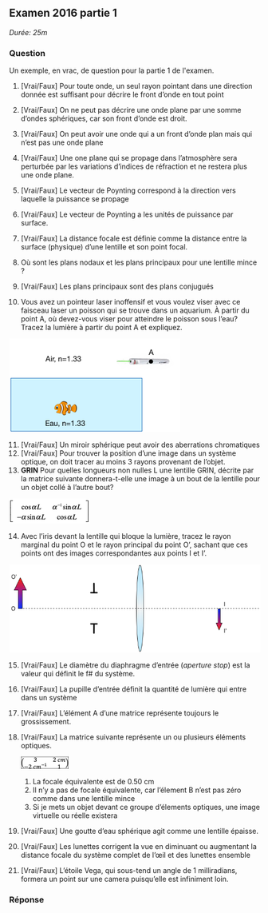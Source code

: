 ## Examen 2016 partie 1

*Durée: 25m*

### Question

Un exemple, en vrac, de question pour la partie 1 de l'examen.

1. [Vrai/Faux] Pour toute onde, un seul rayon pointant dans une direction donnée est suffisant pour décrire le front d’onde en tout point 

2. [Vrai/Faux] On ne peut pas décrire une onde plane par une somme d’ondes sphériques, car son front d’onde est droit.
3. [Vrai/Faux] On peut avoir une onde qui a un front d’onde plan mais qui n’est pas une onde plane
4. [Vrai/Faux] Une one plane qui se propage dans l’atmosphère sera perturbée par les variations d’indices de réfraction et ne restera plus une onde plane.
5. [Vrai/Faux] Le vecteur de Poynting correspond à la direction vers laquelle la puissance se propage
6. [Vrai/Faux] Le vecteur de Poynting a les unités de puissance par surface.
7. [Vrai/Faux] La distance focale est définie comme la distance entre la surface (physique) d’une lentille et son point focal.
8. Où sont les plans nodaux et les plans principaux pour une lentille mince ?
9. [Vrai/Faux] Les plans principaux sont des plans conjugués
10. Vous avez un pointeur laser inoffensif et vous voulez viser avec ce faisceau laser un poisson qui se trouve dans un aquarium.  À partir du point A, où devez-vous viser pour atteindre le poisson sous l’eau? Tracez la lumière à partir du point A et expliquez.

 ![img](assets/clip_image003.png)

 


11. [Vrai/Faux] Un miroir sphérique peut avoir des aberrations chromatiques
12. [Vrai/Faux] Pour trouver la position d’une image dans un système optique, on doit tracer au moins 3 rayons provenant de l’objet.
13. **GRIN** Pour quelles longueurs non nulles L une lentille GRIN, décrite par la matrice suivante donnera-t-elle une image à un bout de la lentille pour un objet collé à l’autre bout?

 ![img](assets/clip_image005.png)

14.  Avec l’iris devant la lentille qui bloque la lumière, tracez le rayon marginal du point O et le rayon principal du point O’, sachant que ces points ont des images correspondantes aux points I et I’.

 ![img](assets/clip_image006.png)

15.    [Vrai/Faux] Le diamètre du diaphragme d’entrée (*aperture stop*) est la valeur qui définit le f# du système.

16. [Vrai/Faux] La pupille d’entrée définit la quantité de lumière qui entre dans un système

16. [Vrai/Faux] L’élément A d’une matrice représente toujours le grossissement.


16. [Vrai/Faux] La matrice suivante représente un ou plusieurs éléments optiques.

    ![img](assets/clip_image008.png)

    1. La focale équivalente est de  0.50 cm
    2. Il n’y a pas de focale équivalente, car l’élement B n’est pas zéro comme dans une lentille mince
    3. Si je mets un objet devant ce groupe d’élements optiques, une image virtuelle ou réelle existera


17.  [Vrai/Faux] Une goutte d’eau sphérique agit comme une lentille épaisse.

18.  [Vrai/Faux] Les lunettes corrigent la vue en diminuant ou augmentant la distance focale du système complet de l’œil et des lunettes ensemble

19.  [Vrai/Faux] L’étoile Vega, qui sous-tend un angle de 1 milliradians, formera un point sur une camera puisqu’elle est infiniment loin.

### Réponse



